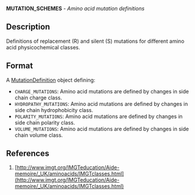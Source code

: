 **MUTATION_SCHEMES** - *Amino acid mutation definitions*

Description
--------------------

Definitions of replacement (R) and silent (S) mutations for different amino acid
physicochemical classes.






Format
-------------------

A [MutationDefinition](MutationDefinition-class.md) object defining:

+ `CHARGE_MUTATIONS`:      Amino acid mutations are defined by changes
in side chain charge class.
+ `HYDROPATHY_MUTATIONS`:  Amino acid mutations are defined by changes
in side chain hydrophobicity class.
+ `POLARITY_MUTATIONS`:    Amino acid mutations are defined by changes
in side chain polarity class.
+ `VOLUME_MUTATIONS`:      Amino acid mutations are defined by changes
in side chain volume class.



References
-------------------


1. [http://www.imgt.org/IMGTeducation/Aide-memoire/_UK/aminoacids/IMGTclasses.html](http://www.imgt.org/IMGTeducation/Aide-memoire/_UK/aminoacids/IMGTclasses.html) 










